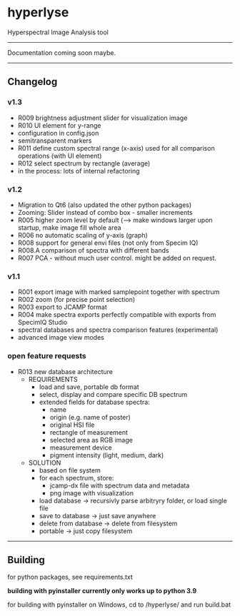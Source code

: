# hyperlyse

Hyperspectral Image Analysis tool

---

Documentation coming soon maybe.

---
## Changelog

### v1.3
* R009 brightness adjustment slider for visualization image
* R010 UI element for y-range
* configuration in config.json
* semitransparent markers 
* R011 define custom spectral range (x-axis) used for all comparison operations (with UI element)
* R012 select spectrum by rectangle (average)
* in the process: lots of internal refactoring

### v1.2
* Migration to Qt6 (also updated the other python packages)
* Zooming: Slider instead of combo box - smaller increments
* R005 higher zoom level by default (--> make windows larger upon startup, make image fill whole area
* R006 no automatic scaling of y-axis (graph)
* R008 support for general envi files (not only from Specim IQ)
* R008.A comparison of spectra with different bands
* R007 PCA - without much user control. might be added on request.

### v1.1
* R001 export image with marked samplepoint together with spectrum
* R002 zoom (for precise point selection)
* R003 export to JCAMP format
* R004 make spectra exports perfectly compatible with exports from SpecimIQ Studio
* spectral databases and spectra comparison features (experimental)
* advanced image view modes

### open feature requests
* R013 new database architecture
  - REQUIREMENTS 
    - load and save, portable db format 
    - select, display and compare specific DB spectrum
    - extended fields for database spectra:
      - name
      - origin (e.g. name of poster)
      - original HSI file
      - rectangle of measurement
      - selected area as RGB image
      - measurement device
      - pigment intensity (light, medium, dark)
  - SOLUTION
    - based on file system
    - for each spectrum, store:
      - jcamp-dx file with spectrum data and metadata
      - png image with visualization
    - load database -> recursivly parse arbitryry folder, or load single file
    - save to database -> just save anywhere
    - delete from database -> delete from filesystem
    - portable -> just copy filesystem
    
---

## Building
for python packages, see requirements.txt

**building with pyinstaller currently only works up to python 3.9**

for building with pyinstaller on Windows, cd to /hyperlyse/ and run build.bat